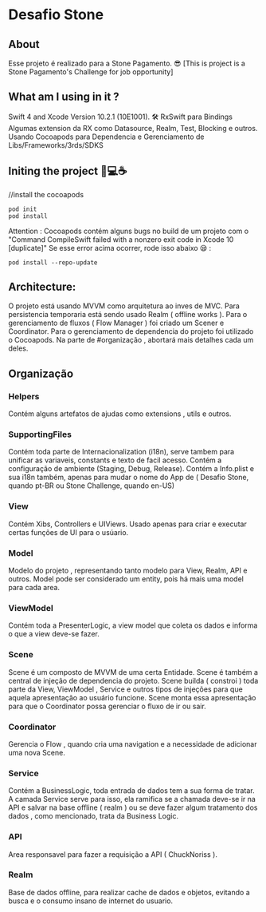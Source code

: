 #  Desafio Stone


## About
Esse projeto é realizado para a Stone Pagamento. 😎
[This is project is a Stone Pagamento's Challenge for job opportunity]

## What am I using in it ?
Swift 4 and Xcode Version 10.2.1 (10E1001). 🛠
RxSwift para Bindings
Algumas extension da RX como Datasource, Realm, Test, Blocking e outros.
Usando Cocoapods para Dependencia e Gerenciamento de Libs/Frameworks/3rds/SDKS

## Initing the project 📱💻☕️
//install the cocoapods

    pod init 
    pod install

Attention : Cocoapods contém alguns bugs no build de um projeto com o 
    "Command CompileSwift failed with a nonzero exit code in Xcode 10 [duplicate]"
Se esse error acima ocorrer, rode isso abaixo 😪 :

    pod install --repo-update

## Architecture:

O projeto está usando MVVM como arquitetura ao inves de MVC. 
Para persistencia temporaria está sendo usado Realm ( offline works ).
Para o gerenciamento de fluxos ( Flow Manager ) foi criado um Scener e Coordinator.
Para o gerenciamento de dependencia do projeto foi utilizado o Cocoapods.
Na  parte de #organização , abortará mais detalhes cada um deles.

## Organização 

### Helpers
Contém alguns artefatos de ajudas como extensions , utils e outros.

### SupportingFiles
Contém toda parte de Internacionalization (i18n), serve tambem para unificar as variaveis, constants e texto de facil acesso.
Contém a configuração de ambiente (Staging, Debug, Release).
Contém a Info.plist e sua i18n também, apenas para mudar o nome do App de ( Desafio Stone, quando pt-BR ou Stone Challenge, quando en-US)

### View
Contém Xibs, Controllers e UIViews. 
Usado apenas para criar e executar certas funções de UI para o usúario.

### Model 
Modelo do projeto , representando tanto modelo para View, Realm, API e outros. 
Model pode ser considerado um entity, pois há mais uma model para cada area.

### ViewModel
Contém toda a PresenterLogic, a view model que coleta os dados e informa o que a view deve-se fazer.

### Scene
Scene é um composto de MVVM de uma certa Entidade. 
Scene é também a central de injeção de dependencia do projeto.
Scene builda ( constroi ) toda parte da View, ViewModel , Service e outros tipos de injeções para que aquela apresentação ao usuário funcione.
Scene monta essa apresentação para que o Coordinator possa gerenciar o fluxo de ir ou sair.

### Coordinator 
Gerencia o Flow , quando cria uma navigation e a necessidade de adicionar uma nova Scene.

### Service 
Contém a BusinessLogic, toda entrada de dados tem a sua forma de tratar. 
A camada Service serve para isso, ela ramifica se a chamada deve-se ir na API e salvar na base offline ( realm ) ou se deve fazer algum tratamento dos dados , como mencionado, trata da Business Logic.

### API
Area responsavel para fazer a requisição a API ( ChuckNoriss ).

### Realm
Base de dados offline, para realizar cache de dados e objetos, evitando a busca e o consumo insano de internet do usuario.




